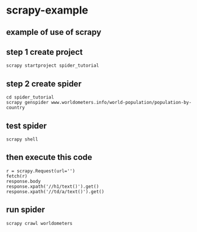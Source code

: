 # scrapy-example
## example of use of scrapy

## step 1 create project
```
scrapy startproject spider_tutorial
```

## step 2 create spider
```
cd spider_tutorial
scrapy genspider www.worldometers.info/world-population/population-by-country
```

## test spider
```
scrapy shell
```
## then execute this code
```
r = scrapy.Request(url='')
fetch(r)
response.body
response.xpath('//h1/text()').get()
response.xpath('//td/a/text()').get()
```
## run spider
```
scrapy crawl worldometers
```
